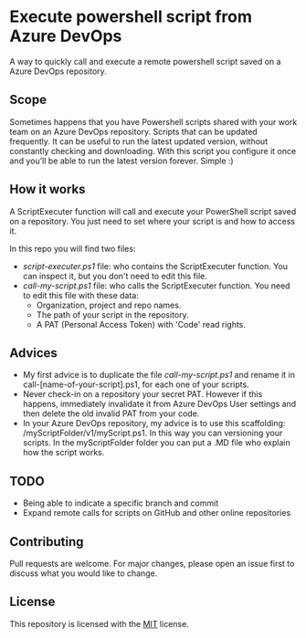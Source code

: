 # Execute powershell script from Azure DevOps
A way to quickly call and execute a remote powershell script saved on a Azure DevOps repository.



## Scope
Sometimes happens that you have Powershell scripts shared with your work team on an Azure DevOps repository. Scripts that can be updated frequently. It can be useful to run the latest updated version, without constantly checking and downloading. With this script you configure it once and you'll be able to run the latest version forever. Simple :)

## How it works

A ScriptExecuter function will call and execute your PowerShell script saved on a repository. You just need to set where your script is and how to access it.

In this repo you will find two files:
- *script-executer.ps1* file: who contains the ScriptExecuter function. You can inspect it, but you don't need to edit this file.
- *call-my-script.ps1* file: who calls the ScriptExecuter function. You need to edit this file with these data: 
    - Organization, project and repo names.
    - The path of your script in the repository.
    - A PAT (Personal Access Token) with 'Code' read rights.

## Advices
- My first advice is to duplicate the file *call-my-script.ps1* and rename it in call-[name-of-your-script].ps1, for each one of your scripts.
- Never check-in on a repository your secret PAT. However if this happens, immediately invalidate it from Azure DevOps User settings and then delete the old invalid PAT from your code.
- In your Azure DevOps repository, my advice is to use this scaffolding: /myScriptFolder/v1/myScript.ps1. In this way you can versioning your scripts. In the myScriptFolder folder you can put a .MD file who explain how the script works.

## TODO
- Being able to indicate a specific branch and commit
- Expand remote calls for scripts on GitHub and other online repositories

## Contributing
Pull requests are welcome. For major changes, please open an issue first to discuss what you would like to change.

## License
This repository is licensed with the [MIT](LICENSE) license.